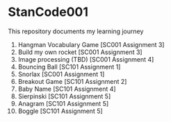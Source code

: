 # StanCode001
This repository documents my learning journey 

1. Hangman Vocabulary Game [SC001 Assignment 3]
2. Build my own rocket [SC001 Assignment 3]
3. Image processing (TBD) [SC001 Assignment 4]
4. Bouncing Ball [SC101 Assignment 1]
5. Snorlax [SC001 Assignment 1]
6. Breakout Game [SC101 Assignment 2]
7. Baby Name [SC101 Assignment 4]
8. Sierpinski [SC101 Assignment 5]
9. Anagram [SC101 Assignment 5]
10. Boggle [SC101 Assignment 5]

